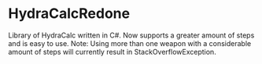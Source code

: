 # HydraCalcRedone
Library of HydraCalc written in C#. Now supports a greater amount of steps and is easy to use.
Note: Using more than one weapon with a considerable amount of steps will currently result in StackOverflowException.